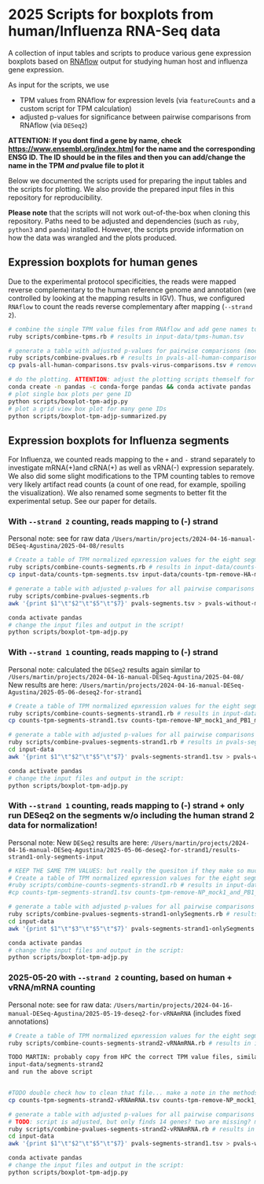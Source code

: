 # 2025 Scripts for boxplots from human/Influenza RNA-Seq data

A collection of input tables and scripts to produce various gene expression boxplots based on [RNAflow](https://github.com/hoelzer-lab/rnaflow) output for studying human host and influenza gene expression. 

As input for the scripts, we use 

* TPM values from RNAflow for expression levels (via `featureCounts` and a custom script for TPM calculation)
* adjusted p-values for significance between pairwise comparisons from RNAflow (via `DESeq2`)

**ATTENTION: If you dont find a gene by name, check https://www.ensembl.org/index.html for the name and the corresponding ENSG ID. The ID should be in the files and then you can add/change the name in the TPM _and_ pvalue file to plot it** 

Below we documented the scripts used for preparing the input tables and the scripts for plotting. We also provide the prepared input files in this repository for reproducibility. 

**Please note** that the scripts will not work out-of-the-box when cloning this repository. Paths need to be adjusted and dependencies (such as `ruby`, `python3` and `panda`) installed. However, the scripts provide information on how the data was wrangled and the plots produced. 

## Expression boxplots for human genes

Due to the experimental protocol specificities, the reads were mapped reverse complementary to the human reference genome and annotation (we controlled by looking at the mapping results in IGV). Thus, we configured `RNAflow` to count the reads reverse complementary after mapping (`--strand 2`).

```bash
# combine the single TPM value files from RNAflow and add gene names to the output table
ruby scripts/combine-tpms.rb # results in input-data/tpms-human.tsv

# generate a table with adjusted p-values for pairwise comparisons (mock-avian, mock-swine, mock-reass)
ruby scripts/combine-pvalues.rb # results in pvals-all-human-comparisons.tsv
cp pvals-all-human-comparisons.tsv pvals-virus-comparisons.tsv # remove the vs. mock comparisons bc we decided to only show the vs virus comparisons, vs mock is anyway always significant

# do the plotting. ATTENTION: adjust the plotting scripts themself for which gene IDs to plot and how!
conda create -n pandas -c conda-forge pandas && conda activate pandas
# plot single box plots per gene ID
python scripts/boxplot-tpm-adjp.py
# plot a grid view box plot for many gene IDs
python scripts/boxplot-tpm-adjp-summarized.py
```

## Expression boxplots for Influenza segments

For Influenza, we counted reads mapping to the `+` and `-` strand separately to investigate mRNA(+)and cRNA(+) as well as vRNA(-) expression separately. We also did some slight modifications to the TPM counting tables to remove very likely artifact read counts (a count of one read, for example, spoiling the visualization). We also renamed some segments to better fit the experimental setup. See our paper for details.  

### With `--strand 2` counting, reads mapping to (-) strand

Personal note: see for raw data `/Users/martin/projects/2024-04-16-manual-DESeq-Agustina/2025-04-08/results`

```bash
# Create a table of TPM normalized epxression values for the eight segments (similar to the TPM table above)
ruby scripts/combine-counts-segments.rb # results in input-data/counts-tpm-segments.tsv
cp input-data/counts-tpm-segments.tsv input-data/counts-tpm-remove-HA-mock2-count1-segments.tsv # manually modified, bc count 1 only for mock and rep2 for HA gene...  + renamed N1 to NA and M1 to MP

# generate a table with adjusted p-values for all pairwise comparisons (mock-avian, mock-swine, mock-reass, avian-swine, ...) 
ruby scripts/combine-pvalues-segments.rb
awk '{print $1"\t"$2"\t"$5"\t"$7}' pvals-segments.tsv > pvals-without-mock-segments.tsv # + renamed N1 to NA and M1 to MP

conda activate pandas
# change the input files and output in the script! 
python scripts/boxplot-tpm-adjp.py
```

### With `--strand 1` counting, reads mapping to (-) strand

Personal note: calculated the `DESeq2` results again similar to `/Users/martin/projects/2024-04-16-manual-DESeq-Agustina/2025-04-08/` New results are here: `/Users/martin/projects/2024-04-16-manual-DESeq-Agustina/2025-05-06-deseq2-for-strand1`

```bash
# Create a table of TPM normalized epxression values for the eight segments 
ruby scripts/combine-counts-segments-strand1.rb # results in input-data/counts-tpm-segments-strand1.tsv
cp counts-tpm-segments-strand1.tsv counts-tpm-remove-NP_mock1_and_PB1_mock3-count1-segments-strand1.tsv # bc count 1 only for mock in rep1 and 3 for NP and PB1 genes...  + renamed N1 to NA

# generate a table with adjusted p-values for all pairwise comparisons (mock-avian, mock-swine, mock-reass, avian-swine, ...) 
ruby scripts/combine-pvalues-segments-strand1.rb # results in pvals-segments-strand1.tsv
cd input-data
awk '{print $1"\t"$2"\t"$5"\t"$7}' pvals-segments-strand1.tsv > pvals-without-mock-segments-strand1.tsv # + renamed N1 to NA and M1 to MP

conda activate pandas
# change the input files and output in the script:
python scripts/boxplot-tpm-adjp.py
```

### With `--strand 1` counting, reads mapping to (-) strand + only run DESeq2 on the segments w/o including the human strand 2 data for normalization!

Personal note: New `DESeq2` results are here: `/Users/martin/projects/2024-04-16-manual-DESeq-Agustina/2025-05-06-deseq2-for-strand1/results-strand1-only-segments-input`

```bash
# KEEP THE SAME TPM VALUES: but really the quesiton if they make so much sense... they are calculated by RNAflow together with counting --strand 1 reads for human genes which is not the correct counting for human (probably counted very few reads for human) 
# Create a table of TPM normalized epxression values for the eight segments 
#ruby scripts/combine-counts-segments-strand1.rb # results in input-data/counts-tpm-segments-strand1.tsv
#cp counts-tpm-segments-strand1.tsv counts-tpm-remove-NP_mock1_and_PB1_mock3-count1-segments-strand1.tsv # bc count 1 only for mock in rep1 and 3 for NP and PB1 genes...  + renamed N1 to NA

# generate a table with adjusted p-values for all pairwise comparisons (mock-avian, mock-swine, mock-reass, avian-swine, ...) 
ruby scripts/combine-pvalues-segments-strand1-onlySegments.rb # results in pvals-segments-strand1-onlySegments.tsv
cd input-data
awk '{print $1"\t"$3"\t"$5"\t"$7}' pvals-segments-strand1-onlySegments.tsv > pvals-without-mock-segments-strand1-onlySegments.tsv # + renamed N1 to NA and M1 to MP

conda activate pandas
# change the input files and output in the script:
python scripts/boxplot-tpm-adjp.py
```

### 2025-05-20 with `--strand 2` counting, based on human + vRNA/mRNA counting

Personal note: see for raw data: `/Users/martin/projects/2024-04-16-manual-DESeq-Agustina/2025-05-19-deseq2-for-vRNAmRNA` (includes fixed annotations)

```bash
# Create a table of TPM normalized epxression values for the eight segments 
ruby scripts/combine-counts-segments-strand2-vRNAmRNA.rb # results in input-data/counts-tpm-segments-strand2-vRNAmRNA.tsv

TODO MARTIN: probably copy from HPC the correct TPM value files, similar to 
input-data/segments-strand2
and run the above script


#TODO double check how to clean that file... make a note in the methods gdocs
cp counts-tpm-segments-strand2-vRNAmRNA.tsv counts-tpm-remove-NP_mock1_and_PB1_mock3-count1-segments-strand1.tsv # bc count 1 only for mock in rep1 and 3 for NP and PB1 genes...  + renamed N1 to NA

# generate a table with adjusted p-values for all pairwise comparisons (mock-avian, mock-swine, mock-reass, avian-swine, ...) 
# TODO: script is adjusted, but only finds 14 genes? two are missing? must be 16.... 8x vRNA and 8x mRNA
ruby scripts/combine-pvalues-segments-strand2-vRNAmRNA.rb # results in input-data/pvals-segments-strand2-vRNAmRNA.tsv
cd input-data
awk '{print $1"\t"$2"\t"$5"\t"$7}' pvals-segments-strand1.tsv > pvals-without-mock-segments-strand1.tsv # + renamed N1 to NA and M1 to MP

conda activate pandas
# change the input files and output in the script:
python scripts/boxplot-tpm-adjp.py
```




